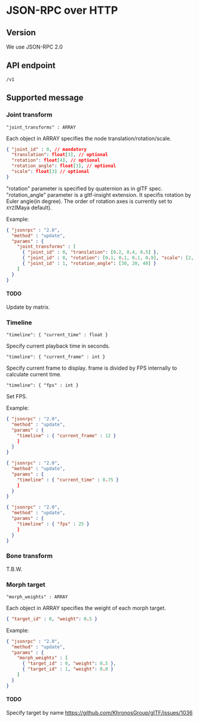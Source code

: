 # JSON-RPC over HTTP

## Version

We use JSON-RPC 2.0

## API endpoint

```
/v1
```

## Supported message

### Joint transform

```
"joint_transforms" : ARRAY
```

Each object in ARRAY specifies the node translation/rotation/scale.

```json
{ "joint_id" : 0, // mandatory
  "translation": float[3], // optional
  "rotation": float[4], // optional
  "rotation_angle": float[3], // optional
  "scale": float[3] // optional
}
```

"rotation" parameter is specified by quaternion as in glTF spec.
"rotation_angle" parameter is a gltf-insight extension. It specifis rotation by Euler angle(in degree). The order of rotation axes is currently set to `XYZ`(Maya default).

Example:

```json
{ "jsonrpc" : "2.0",
  "method" : "update",
  "params" : {
    "joint_transforms" : [
      { "joint_id" : 0, "translation": [0.2, 0.4, 0.5] },
      { "joint_id" : 0, "rotation": [0.1, 0.1, 0.1, 0.9], "scale": [2, 2, 2] },
      { "joint_id" : 1, "rotation_angle": [30, 20, 40] }
    ]
  }
}
```

#### TODO

Update by matrix.

### Timeline

```
"timeline": { "current_time" : float }
```

Specify current playback time in seconds.


```
"timeline": { "current_frame" : int }
```

Specify current frame to display. frame is divided by FPS internally to calculate current time.

```
"timeline": { "fps" : int }
```

Set FPS.


Example:

```json
{ "jsonrpc" : "2.0",
  "method" : "update",
  "params" : {
    "timeline" : { "current_frame" : 12 }
    ]
  }
}
```

```json
{ "jsonrpc" : "2.0",
  "method" : "update",
  "params" : {
    "timeline" : { "current_time" : 0.75 }
    ]
  }
}
```

```json
{ "jsonrpc" : "2.0",
  "method" : "update",
  "params" : {
    "timeline" : { "fps" : 25 }
    ]
  }
}
```

### Bone transform

T.B.W.

### Morph target

```
"morph_weights" : ARRAY
```

Each object in ARRAY specifies the weight of each morph target.

```json
{ "target_id" : 0, "weight": 0.5 }
```

Example:

```json
{ "jsonrpc" : "2.0",
  "method" : "update",
  "params" : {
    "morph_weights" : [
      { "target_id" : 0, "weight": 0.5 },
      { "target_id" : 1, "weight": 0.0 }
    ]
  }
}
```

#### TODO

Specify target by name https://github.com/KhronosGroup/glTF/issues/1036
